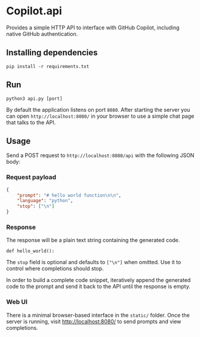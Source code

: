 # Copilot.api

Provides a simple HTTP API to interface with GitHub Copilot, including native GitHub authentication.

## Installing dependencies

`pip install -r requirements.txt`

## Run
`python3 api.py [port]`

By default the application listens on port `8080`. After starting the server you
can open `http://localhost:8080/` in your browser to use a simple chat page that
talks to the API.

## Usage
Send a POST request to `http://localhost:8080/api` with the following JSON body:

### Request payload
```json
{
    "prompt": "# hello world function\n\n",
    "language": "python",
    "stop": ["\n"]
}
```

### Response

The response will be a plain text string containing the generated code.

```text
def hello_world():
```

The `stop` field is optional and defaults to `["\n"]` when omitted. Use it to control where completions should stop.

In order to build a complete code snippet, iteratively append the generated code to the prompt and send it back to the API until the response is empty.

### Web UI

There is a minimal browser-based interface in the `static/` folder. Once the server is running, visit [http://localhost:8080/](http://localhost:8080/) to send prompts and view completions.
